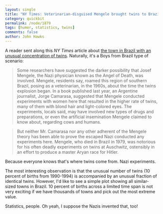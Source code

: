 ```yaml
---
layout: single 
title: "NY Times: Veterinarian-disguised Mengele brought twins to Brazilian village" 
category: quickbit
permalink: /node/1879
tags: [humor, statistics, twins] 
comments: false 
author: John Hawks 
---
```


A reader sent along this <i>NY Times</i> article about <a href="http://www.nytimes.com/2009/02/23/world/americas/23twins.html?_r=1">the town in Brazil with an unusual concentration of twins</a>. Naturally, it's a Boys from Brazil type of scenario:

<blockquote>Some researchers have suggested the darker possibility that Josef Mengele, the Nazi physician known as the Angel of Death, was involved. Mengele, residents say, roamed this region of southern Brazil, posing as a veterinarian, in the 1960s, about the time the twins explosion began. In a book published last year, an Argentine journalist, Jorge Camarasa, suggested that Mengele conducted experiments with women here that resulted in the higher rate of twins, many of them with blond hair and light-colored eyes. The experiments, locals said, may have involved new types of drugs and preparations, or even the artificial insemination Mengele claimed to know about, regarding cows and humans.</blockquote>

<blockquote>But neither Mr. Camarasa nor any other adherent of the Mengele theory has been able to prove the escaped Nazi conducted any experiments here. Mengele, who died in Brazil in 1979, was notorious for his often deadly experiments on twins at Auschwitz, ostensibly in an effort to produce a master Aryan race for Hitler.</blockquote>

Because everyone knows that's where twins come from. Nazi experiments. 

The most interesting observation is that the unusual number of twins (10 percent of births from 1990-1994) is accompanied by an unusual fraction of identical twins. However, I'd like to see a simple plot showing all similar-sized towns in Brazil. 10 percent of births across a limited time span is not very exciting if we have thousands of towns and pick out the most extreme value. 

Statistics, people. Oh yeah, I suppose the Nazis invented that, too!



